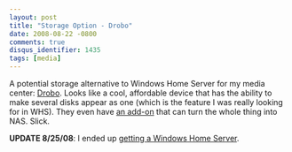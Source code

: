 ```yaml
---
layout: post
title: "Storage Option - Drobo"
date: 2008-08-22 -0800
comments: true
disqus_identifier: 1435
tags: [media]
---
```

A potential storage alternative to Windows Home Server for my media
center: [Drobo](http://www.drobo.com). Looks like a cool, affordable
device that has the ability to make several disks appear as one (which
is the feature I was really looking for in WHS). They even have [an
add-on](http://www.drobo.com/Products/droboshare.html) that can turn the
whole thing into NAS. Slick.

**UPDATE 8/25/08**: I ended up [getting a Windows Home
Server](/archive/2008/08/25/windows-home-server-first-impressions.aspx).


